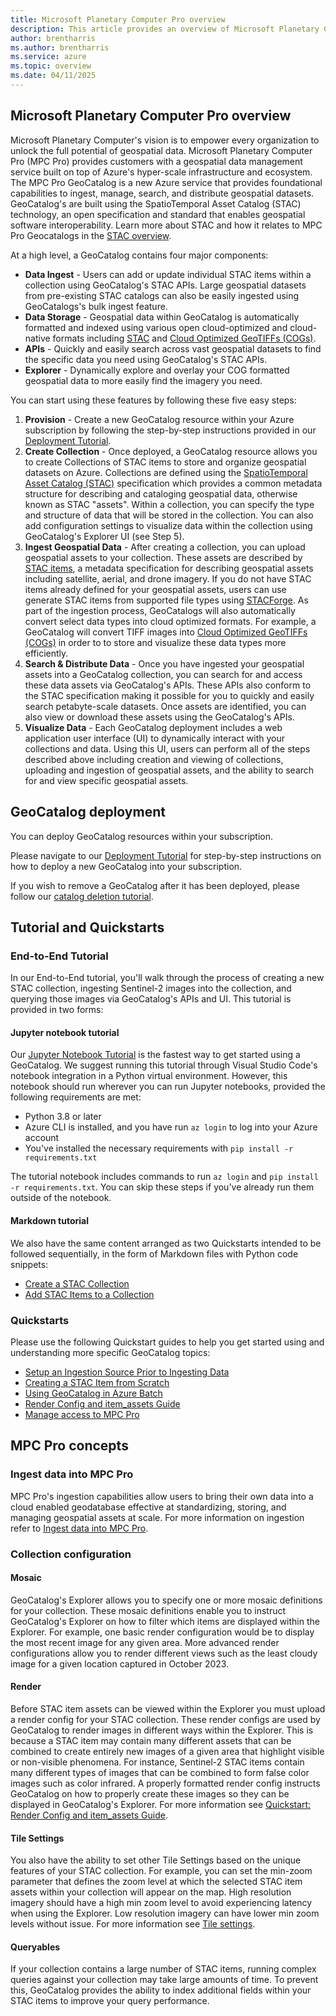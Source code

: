 ```yaml
---
title: Microsoft Planetary Computer Pro overview
description: This article provides an overview of Microsoft Planetary Computer Pro.
author: brentharris
ms.author: brentharris
ms.service: azure
ms.topic: overview
ms.date: 04/11/2025
---
```


## Microsoft Planetary Computer Pro overview

Microsoft Planetary Computer's vision is to empower every organization to unlock the full potential of geospatial data. Microsoft Planetary Computer Pro (MPC Pro) provides customers with a geospatial data management service built on top of Azure's hyper-scale infrastructure and ecosystem. The MPC Pro GeoCatalog is a new Azure service that provides foundational capabilities to ingest, manage, search, and distribute geospatial datasets. GeoCatalog's are built using the SpatioTemporal Asset Catalog (STAC) technology, an open specification and standard that enables geospatial software interoperability. Learn more about STAC and how it relates to MPC Pro Geocatalogs in the [STAC overview](./stac-overview.md).  

At a high level, a GeoCatalog contains four major components:

* **Data Ingest** - Users can add or update individual STAC items within a collection using GeoCatalog's STAC APIs.  Large geospatial datasets from pre-existing STAC catalogs can also be easily ingested using GeoCatalogs's bulk ingest feature.
* **Data Storage** - Geospatial data within GeoCatalog is automatically formatted and indexed using various open cloud-optimized and cloud-native formats including [STAC](https://stacspec.org/en/) and [Cloud Optimized GeoTIFFs (COGs)](https://www.cogeo.org/).
* **APIs** - Quickly and easily search across vast geospatial datasets to find the specific data you need using GeoCatalog's STAC APIs.
* **Explorer** - Dynamically explore and overlay your COG formatted geospatial data to more easily find the imagery you need.

You can start using these features by following these five easy steps:

1. **Provision** - Create a new GeoCatalog resource  within your Azure subscription by following the step-by-step instructions provided in our [Deployment Tutorial](./deploy-geocatalog-resource.md).
2. **Create Collection** - Once deployed, a GeoCatalog resource allows you to create Collections of STAC items to store and organize geospatial datasets on Azure. Collections are defined using the [SpatioTemporal Asset Catalog (STAC)](https://stacspec.org/en/) specification which provides a common metadata structure for describing and cataloging geospatial data, otherwise known as STAC "assets". Within a collection, you can specify the type and structure of data that will be stored in the collection. You can also add configuration settings to visualize data within the collection using GeoCatalog's Explorer UI (see Step 5).
3. **Ingest Geospatial Data** - After creating a collection, you can upload geospatial assets to your collection. These assets are described by [STAC items](https://github.com/radiantearth/stac-spec/blob/master/item-spec/item-spec.md), a metadata specification for describing geospatial assets including satellite, aerial, and drone imagery. If you do not have STAC items already defined for your geospatial assets, users can use generate STAC items from supported file types using [STACForge](tools/stacforge-functions/README.md). As part of the ingestion process, GeoCatalogs will also automatically convert select data types into cloud optimized formats. For example, a GeoCatalog will convert TIFF images into [Cloud Optimized GeoTIFFs (COGs)](https://www.cogeo.org/) in order to to store and visualize these data types more efficiently.
4. **Search & Distribute Data** - Once you have ingested your geospatial assets into a GeoCatalog collection, you can search for and access these data assets via GeoCatalog's APIs. These APIs also conform to the STAC specification making it possible for you to quickly and easily search petabyte-scale datasets. Once assets are identified, you can also view or download these assets using the GeoCatalog's APIs.
5. **Visualize Data** - Each GeoCatalog deployment includes a web application user interface (UI) to dynamically interact with your collections and data. Using this UI, users can perform all of the steps described above including creation and viewing of collections, uploading and ingestion of geospatial assets, and the ability to search for and view specific geospatial assets.

## GeoCatalog deployment

You can deploy GeoCatalog resources within your subscription.  

Please navigate to our [Deployment Tutorial](./deploy-geocatalog-resource.md) for step-by-step instructions on how to deploy a new GeoCatalog into your subscription.

If you wish to remove a GeoCatalog after it has been deployed, please follow our [catalog deletion tutorial](./delete-geocatalog-resource.md).

## Tutorial and Quickstarts

### End-to-End Tutorial

In our End-to-End tutorial, you'll walk through the process of creating a new STAC collection, ingesting Sentinel-2 images into the collection, and querying those images via GeoCatalog's APIs and UI. This tutorial is provided in two forms:

#### Jupyter notebook tutorial

Our [Jupyter Notebook Tutorial](https://github.com/Azure/spatio-private-preview-docs/blob/main/Spatio_GeoCatalog_Tutorial.ipynb) is the fastest way to get started using a GeoCatalog. We suggest running this tutorial through Visual Studio Code's notebook integration in a Python virtual environment. However, this notebook should run wherever you can run Jupyter notebooks, provided the following requirements are met:

* Python 3.8 or later
* Azure CLI is installed, and you have run `az login` to log into your Azure account
* You've installed the necessary requirements with `pip install -r requirements.txt`

The tutorial notebook includes commands to run `az login` and `pip install -r requirements.txt`. You can skip these steps if you've already run them outside of the notebook.

#### Markdown tutorial

We also have the same content arranged as two Quickstarts intended to be followed sequentially, in the form of Markdown files with Python code snippets:

* [Create a STAC Collection](./create-stac-collection.md)
* [Add STAC Items to a Collection](./add-stac-item-to-collection.md)

### Quickstarts
Please use the following Quickstart guides to help you get started using and understanding more specific GeoCatalog topics:

* [Setup an Ingestion Source Prior to Ingesting Data](./ingestion-source.md)
* [Creating a STAC Item from Scratch](./create-stac-item.md)
* [Using GeoCatalog in Azure Batch](./azure-batch.md)
* [Render Config and item_assets Guide](render-configuration.md)
* [Manage access to MPC Pro](./manage-access.md)

## MPC Pro concepts

### Ingest data into MPC Pro

MPC Pro's ingestion capabilities allow users to bring their own data into a cloud enabled geodatabase effective at standardizing, storing, and managing geospatial assets at scale. For more information on ingestion refer to [Ingest data into MPC Pro](./ingestion-overview.md).

### Collection configuration

#### Mosaic

GeoCatalog's Explorer allows you to specify one or more mosaic definitions for your collection. These mosaic definitions enable you to instruct GeoCatalog's Explorer on how to filter which items are displayed within the Explorer. For example, one basic render configuration would be to display the most recent image for any given area. More advanced render configurations allow you to render different views such as the least cloudy image for a given location captured in October 2023.

#### Render

Before STAC item assets can be viewed within the Explorer you must upload a render config for your STAC collection. These render configs are used by GeoCatalog to render images in different ways within the Explorer. This is because a STAC item may contain many different assets that can be combined to create entirely new images of a given area that highlight visible or non-visible phenomena. For instance, Sentinel-2 STAC items contain many different types of images that can be combined to form false color images such as color infrared. A properly formatted render config instructs GeoCatalog on how to properly create these images so they can be displayed in GeoCatalog's Explorer.  For more information see [Quickstart: Render Config and item_assets Guide](./render-configuration.md).

#### Tile Settings

You also have the ability to set other Tile Settings based on the unique features of your STAC collection. For example, you can set the min-zoom parameter that defines the zoom level at which the selected STAC item assets within your collection will appear on the map. High resolution imagery should have a high min zoom level to avoid experiencing latency when using the Explorer. Low resolution imagery can have lower min zoom levels without issue. For more information see [Tile settings](./tile-settings.md).

#### Queryables

If your collection contains a large number of STAC items, running complex queries against your collection may take large amounts of time. To prevent this, GeoCatalog provides the ability to index additional fields within your STAC items to improve your query performance. 
